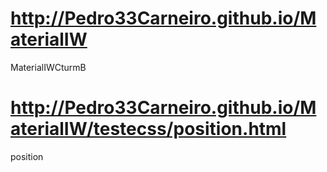 # http://Pedro33Carneiro.github.io/MaterialIW
MaterialIWCturmB
# http://Pedro33Carneiro.github.io/MaterialIW/testecss/position.html
position
